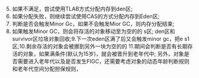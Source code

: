 5. 如果不满足，尝试使用TLAB方式分配内存到den区;
6. 如果分配失败，则继续尝试使用CAS的方式分配内存到Eden区;
7. 判断是否会触发Minor Gc，如果不会触发Mior GC，则内存分配结束;
8. 如果触发Minor GC，则会将存活的对象移动至为空的的 s区;
den区和survivor区垃圾对象回收;9.下一次eden区满了后又会触发minor gc，把e
s1区;10.剩余存活的对象会被挪到另外一块为空的的
11.期间会判断是否有长期存活的对象，如果满条件(默认为15岁)，就会被晋升到老年代中;
另外，对象是否需要进入老年代以及是否发生FIGC，还需要考虑对象的动态年龄判断规则和老年代空间分配担保规则，
